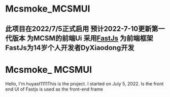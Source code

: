 # Mcsmoke_MCSMUI
此项目在2022/7/5正式启用
预计2022-7-10更新第一代版本
为MCSM的前端Ui
采用[FastJs](http://fastjs.com.cn) 为前端框架
FastJs为14岁个人开发者DyXiaodong开发
--------------------------
# Mcsmoke_ MCSMUI
Hello, I'm huyast1111This is the project.
I started on July 5, 2022.
Is the front end UI of Fastjs is used as the front-end frame
